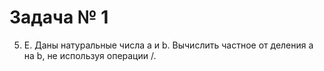 Задача № 1
========================
5.	E. Даны натуральные числа a и b. Вычислить частное от деления a на b, не используя операции /.
